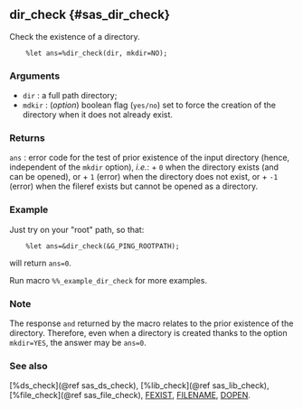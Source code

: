 ## dir_check {#sas_dir_check}
Check the existence of a directory.

~~~sas
	%let ans=%dir_check(dir, mkdir=NO);
~~~

### Arguments
* `dir` : a full path directory;
* `mdkir` : (_option_) boolean flag (`yes/no`) set to force the creation of 
	the directory when it does not already exist.

### Returns
`ans` : error code for the test of prior existence  of the input directory
	(hence, independent of the `mkdir` option), _i.e._:
		+ `0` when the directory exists (and can be opened), or
    	+ `1` (error) when the directory does not exist, or
    	+ `-1` (error) when the fileref exists but cannot be opened as a directory.

### Example
Just try on your "root" path, so that:

~~~sas
	%let ans=&dir_check(&G_PING_ROOTPATH);
~~~
will return `ans=0`.

Run macro `%%_example_dir_check` for more examples.

### Note
The response `and` returned by the macro relates to the prior existence of
the directory. Therefore, even when a directory is created thanks to the option
`mkdir=YES`, the answer may be `ans=0`. 

### See also
[%ds_check](@ref sas_ds_check), [%lib_check](@ref sas_lib_check), [%file_check](@ref sas_file_check),
[FEXIST](http://support.sas.com/documentation/cdl/en/lrdict/64316/HTML/default/viewer.htm#a000210817.htm),
[FILENAME](http://support.sas.com/documentation/cdl/en/lrdict/64316/HTML/default/viewer.htm#a000210819.htm),
[DOPEN](http://support.sas.com/documentation/cdl/en/lrdict/64316/HTML/default/viewer.htm#a000209538.htm).
